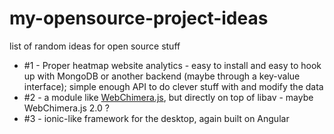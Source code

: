 # my-opensource-project-ideas
list of random ideas for open source stuff

* #1 - Proper heatmap website analytics - easy to install and easy to hook up with MongoDB or another backend (maybe through a key-value interface); simple enough API to do clever stuff with and modify the data
* #2 - a module like [WebChimera.js](http://webchimera.org), but directly on top of libav - maybe WebChimera.js 2.0 ?
* #3 - ionic-like framework for the desktop, again built on Angular
